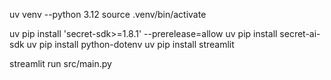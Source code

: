 
uv venv --python 3.12
source .venv/bin/activate


uv pip install 'secret-sdk>=1.8.1' --prerelease=allow
uv pip install secret-ai-sdk
uv pip install python-dotenv
uv pip install streamlit

streamlit run src/main.py
